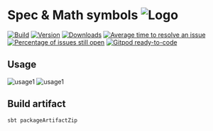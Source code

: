 # Spec &amp; Math symbols ![Logo](docs/logo.svg)


[![Build](https://github.com/teinnsei/symbol-idea-plugin/workflows/Scala%20CI/badge.svg)](https://github.com/teinnsei/symbol-idea-plugin/actions)
[![Version](https://img.shields.io/jetbrains/plugin/v/io.galagutskiy.symbol-idea-plugin)](https://plugins.jetbrains.com/plugin/14267-spec-and-math-symbols)
[![Downloads](https://img.shields.io/jetbrains/plugin/d/io.galagutskiy.symbol-idea-plugin)](https://plugins.jetbrains.com/plugin/14267-spec-and-math-symbols)
[![Average time to resolve an issue](http://isitmaintained.com/badge/resolution/teinnsei/symbol-idea-plugin.svg)](https://github.com/teinnsei/symbol-idea-plugin/issues)
[![Percentage of issues still open](http://isitmaintained.com/badge/open/teinnsei/symbol-idea-plugin.svg)](https://github.com/teinnsei/symbol-idea-plugin/issues)
[![Gitpod ready-to-code](https://img.shields.io/badge/Gitpod-ready--to--code-blue?logo=gitpod)](https://gitpod.io/#https://github.com/teinnsei/symbol-idea-plugin)


## Usage

![usage1](docs/1.png)
![usage1](docs/3.png)


## Build artifact

```bash
sbt packageArtifactZip
```